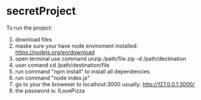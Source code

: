 # secretProject
To run the project:
1. download files
2. maske sure your have node enviroment installed: https://nodejs.org/en/download
3. open terminal use command unzip /path/file.zip -d /path/dectination
4. user comand cd /path/destination/file
5. run command "npm install" to install all dependencies
6. run command "node index.js"
7. go to your the broweser to localhost:3000 usually: http://127.0.0.1:3000/
8. the password is: ILovePizza
